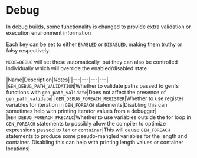 # Debug

In debug builds, some functionality is changed to provide extra validation or execution environment information

Each key can be set to either `ENABLED` or `DISABLED`, making them truthy or falsy respectively.

`MODE=DEBUG` will set these automatically, but they can also be controlled individually which will override the enabled/disabled state

|Name|Description|Notes|
|---|---|---|---|
|`GEN_DEBUG_PATH_VALIDATION`|Whether to validate paths passed to genfs functions with `gen_path_validate`|Does not affect the presence of `gen_path_validate`|
|`GEN_DEBUG_FOREACH_REGISTER`|Whether to use register variables for iteration in `GEN_FOREACH` statements|Disabling this can sometimes help with printing iterator values from a debugger|
|`GEN_DEBUG_FOREACH_PRECALC`|Whether to use variables outside the for loop in `GEN_FOREACH` statements to possibly allow the compiler to optimize expressions passed to `len` or `container`|This will cause `GEN_FOREACH` statements to produce some pseudo-mangled variables for the length and container. Disabling this can help with printing length values or container locations|
